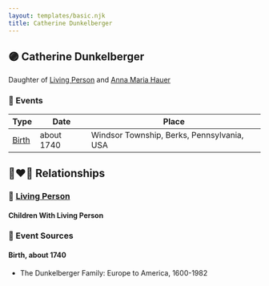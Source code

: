 ```yaml
---
layout: templates/basic.njk
title: Catherine Dunkelberger
---
```

## 🟣 Catherine Dunkelberger

Daughter of [Living Person](/people/1/13545057) and [Anna Maria Hauer](/people/2/22963774)

### 📆 Events

Type | Date | Place
------ | ------ | ------
[Birth](#event-0) | about 1740 | Windsor Township, Berks, Pennsylvania, USA

## 👩‍❤️‍👨 Relationships

### 🔵 [Living Person](/people/9/90884790)

#### Children With Living Person
### 📰 Event Sources

#### <a id="event-0"></a> Birth, about 1740
* The Dunkelberger Family: Europe to America, 1600-1982
